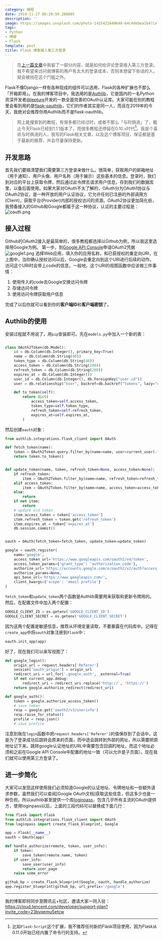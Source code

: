 ```yaml
---
category: 编程
date: 2019-11-27 06:20:59.286005
description: ''
image: https://images.unsplash.com/photo-1425421640640-64c4debea1b4?ixlib=rb-1.2.1&ixid=eyJhcHBfaWQiOjEyMDd9&auto=format&fit=crop&w=1350&q=80
tags:
- Python
- 博客
- Flask
template: post
title: Flask 博客接入第三方登录
---
```


> 在[上一篇文章](https://frostming.com/2019/11-22/comment-system)中我留了一部分内容，就是如何给评论登录接入第三方登录。我不希望来访问我博客的用户有太大的登录成本，否则本想留下些话的人，就会被挡在这个门槛之外。
 
Flask不像Django一样有各种现成的组件可以选用，Flask的各种扩展也不那么「开箱即用」。在我的博客项目中，我选用的是[Authlib](https://authlib.org)，它是国内的一名Python资深开发者[@lepture](https://github.com/lepture)开发的一款全面完善的OAuth认证库。大家可能在别的教程里会看到用的是[flask-oauthlib](https://github.com/lepture/flask-oauthlib)，它们的作者其实是同一人，而且在2019年的今天，我绝对会推荐你用Authlib而不是flask-oauthlib。

> 网上能搜索到的教程，有很多都已经过时，或者不那么「与时俱进」了，截止今天Flask已经到1.1.1版本了，而很多教程还停留在0.10.x时代[^1]。我是个喜欢与时俱进的人，我写的Flask相关文章，以及这个博客项目，保证都是基于最新的推荐，并会尽量保持更新。

[^1]: 比如`Flask-Script`这个扩展，我不推荐任何新的Flask项目使用，因为Flask从0.11.0开始已经内置了命令行的支持。

## 开发思路

首先我们要搞清楚我们需要第三方登录来做什么。很简单，获取用户的邮箱地址（用于通知）、用户头像、用户名称（用于展示）这些基本的信息。登录时，我们到对应的平台上获取令牌，然后通过此令牌去请求用户信息，存到我们的数据库里，以备后面使用。如果大家对OAuth不太了解的，OAuth分为OAuth1协议与OAuth2协议，是一种开放的用户认证协议，它允许任何已注册的外部调用方(Client)，获取平台(Provider)内部的授权访问的资源。OAuth2协议更加简化些，我预备接入的Github和Google都属于这一种协议，认证的主要过程是：
![oauth.png](//static.frostming.com/images/2019-11-oauth.png)

## 接入过程

Github的OAuth2接入是最简单的，很多教程都选择以Github为例，所以我这里选择用Google为例。
第一步，到[Google API Console](https://console.developers.google.com/apis/credentials)申请OAuth2凭据
![google1.png](//static.frostming.com/images/2019-11-google1.png)
选择Web应用，填入你的应用名称，和已获授权的重定向URI，在上图中，当你确认授权访问以后，Google会重定向到这个URI进行后续的动作。访问这个URI时会带上code的信息，一般地，这个URI的视图函数中应该做三件事情：

1. 使用传入的code去Google交换访问令牌
2. 存储访问令牌
3. 使用访问令牌获取用户信息

完成了以后你就可以看到你的**客户端ID**和**客户端密钥**了。

## Authlib的使用

安装过程就不用说了，用`pip`安装即可。先在`models.py`中加入一个新的表：
```python

class OAuth2Token(db.Model):
    id = db.Column(db.Integer(), primary_key=True)
    name = db.Column(db.String(40))
    token_type = db.Column(db.String(40))
    access_token = db.Column(db.String(200))
    refresh_token = db.Column(db.String(200))
    expires_at = db.Column(db.Integer())
    user_id = db.Column(db.Integer(), db.ForeignKey("user.id"))
    user = db.relationship("User", backref=db.backref("tokens", lazy="dynamic"))

    def to_token(self):
        return dict(
            access_token=self.access_token,
            token_type=self.token_type,
            refresh_token=self.refresh_token,
            expires_at=self.expires_at,
        )
```
然后创建`oauth`对象：
```python
from authlib.integrations.flask_client import OAuth

def fetch_token(name):
    token = OAuth2Token.query.filter_by(name=name, user=current_user).first()
    return token.to_token()


def update_token(name, token, refresh_token=None, access_token=None):
    if refresh_token:
        item = OAuth2Token.filter_by(name=name, refresh_token=refresh_token).first()
    elif access_token:
        item = OAuth2Token.filter_by(name=name, access_token=access_token).first()
    else:
        return
    if not item:
        return
    # update old token
    item.access_token = token['access_token']
    item.refresh_token = token.get('refresh_token')
    item.expires_at = token['expires_at']
    db.session.commit()


oauth = OAuth(fetch_token=fetch_token, update_token=update_token)

google = oauth.register(
    name='google',
    access_token_url='https://www.googleapis.com/oauth2/v4/token',
    access_token_params={'grant_type': 'authorization_code'},
    authorize_url='https://accounts.google.com/o/oauth2/v2/auth?access_type=offline',
    authorize_params=None,
    api_base_url='https://www.googleapis.com/',
    client_kwargs={'scope': 'email profile'}
)
```
`fetch_token`和`update_token`两个函数是Authlib需要用来获取和更新令牌用的。然后，在配置文件中加入两个配置：
```python
GOOGLE_CLIENT_ID = os.getenv('GOOGLE_CLIENT_ID')
GOOGLE_CLIENT_SECRET = os.getenv('GOOGLE_CLIENT_SECRET')
```
因为这两个配置是敏感信息，推荐从环境变量读取，不要暴露在代码库中。记得在`create_app`中将`oauth`对象注册到`Flask`中：
```python
oauth.init_app(app)
```
好了，现在我们可以来写视图了：
```python
def google_login():
    origin_url = request.headers['Referer']
    session['oauth_origin'] = origin_url
    redirect_uri = url_for('.google_auth', _external=True)
    if not current_app.debug:
        redirect_uri = redirect_uri.replace('http://', 'https://')
    return google.authorize_redirect(redirect_uri)

def google_auth():
    token = google.authorize_access_token()
    # save token
    resp = google.get('oauth2/v3/userinfo')
    resp.raise_for_status()
    profile = resp.json()
    # save profile
```
注意到我在`login`函数中把`request.headers['Referer']`的值保存到了会话中，这是为了登录成功后跳转会原来的页面，而中途会跳转到外部的网址，所以需要把原地址记下来。跳转google认证地址的URL中需要包含回调的地址，而这个地址必须和之前在Google API Console中配置的地址一致（可以允许是子页面）。现在我们就可以使用第三方登录了。

## 进一步简化

大家可以发现这样使用我们必须知道Google的认证地址、令牌地址和一些额外请求参数，虽然我们可以查阅[Google OAuth文档]获取这些信息，但这多少也是一种负担。所以authlib甚至提供一个库[loginpass](https://github.com/authlib/loginpass)，包含几乎所有主流的OAuth提供方，使用loginpass以后，上面的三段代码可以替换成下面几行：
```python
from flask import Flask
from authlib.integrations.flask_client import OAuth
from loginpass import create_flask_blueprint, Google

app = Flask(__name__)
oauth = OAuth(app)

def handle_authorize(remote, token, user_info):
    if token:
        save_token(remote.name, token)
    if user_info:
        save_user(user_info)
        return user_page
    raise some_error

github_bp = create_flask_blueprint(Google, oauth, handle_authorize)
app.register_blueprint(github_bp, url_prefix='/google')
```

* * *
我的博客即将同步至腾讯云+社区，邀请大家一同入驻：https://cloud.tencent.com/developer/support-plan?invite_code=23bvqemu5etcw